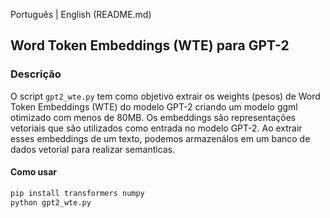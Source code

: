 Português | English (README.md)

## Word Token Embeddings (WTE) para GPT-2

### Descrição

O script `gpt2_wte.py` tem como objetivo extrair os weights (pesos) de Word Token Embeddings (WTE) do modelo GPT-2 criando um modelo ggml otimizado com menos de 80MB. 
Os embeddings são representações vetoriais que são utilizados como entrada no modelo GPT-2.
Ao extrair esses embeddings de um texto, podemos armazenálos em um banco de dados vetorial para realizar semanticas.

#### Como usar
```bash
pip install transformers numpy
python gpt2_wte.py
```
